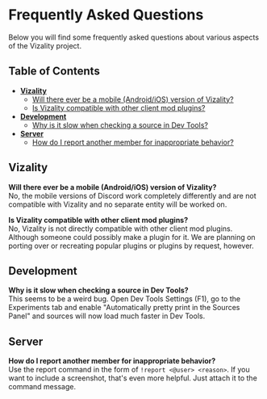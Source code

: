 # Frequently Asked Questions

Below you will find some frequently asked questions about various aspects of the Vizality project.

## Table of Contents

* [**Vizality**](#user-content-vizality)
  * [Will there ever be a mobile (Android/iOS) version of Vizality?](#user-content-q1)
  * [Is Vizality compatible with other client mod plugins?](#user-content-q2)
* [**Development**](#user-content-development)
  * [Why is it slow when checking a source in Dev Tools?](#user-content-q3)
* [**Server**](#user-content-server)
  * [How do I report another member for inappropriate behavior?](#user-content-q4)

## Vizality

<a id="q1"></a><b>**Will there ever be a mobile (Android/iOS) version of Vizality?**</b><br>
No, the mobile versions of Discord work completely differently and are not compatible with Vizality and no separate entity will be worked on.

<a id="q2"></a><b>**Is Vizality compatible with other client mod plugins?**</b><br>
No, Vizality is not directly compatible with other client mod plugins. Although someone could possibly make a plugin for it. We are planning on porting over or recreating popular plugins or plugins by request, however.

## Development

<a id="q3"></a><b>**Why is it slow when checking a source in Dev Tools?**</b><br>
This seems to be a weird bug. Open Dev Tools Settings (F1), go to the Experiments tab and enable "Automatically pretty print in the Sources Panel" and sources will now load much faster in Dev Tools.

## Server

<a id="q4"></a><b>**How do I report another member for inappropriate behavior?**</b><br>
Use the report command in the form of `!report <@user> <reason>`. If you want to include a screenshot, that's even more helpful. Just attach it to the command message.
